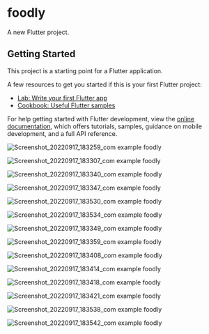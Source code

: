 # foodly

A new Flutter project.

## Getting Started

This project is a starting point for a Flutter application.

A few resources to get you started if this is your first Flutter project:

- [Lab: Write your first Flutter app](https://docs.flutter.dev/get-started/codelab)
- [Cookbook: Useful Flutter samples](https://docs.flutter.dev/cookbook)

For help getting started with Flutter development, view the
[online documentation](https://docs.flutter.dev/), which offers tutorials,
samples, guidance on mobile development, and a full API reference.

![Screenshot_20220917_183259_com example foodly](https://user-images.githubusercontent.com/61704449/190865400-c4db11fa-27f8-4d64-bae8-b0730675b0d4.jpg)

![Screenshot_20220917_183307_com example foodly](https://user-images.githubusercontent.com/61704449/190865467-9fe56e2c-199e-41be-8a78-d6b8f6c698e3.jpg)

![Screenshot_20220917_183340_com example foodly](https://user-images.githubusercontent.com/61704449/190865493-7b5c77eb-b816-4038-864e-79cdddcc0ecc.jpg)

![Screenshot_20220917_183347_com example foodly](https://user-images.githubusercontent.com/61704449/190865502-1c1bed79-0a03-4a4c-8e67-d0bcc4c9be2d.jpg)

![Screenshot_20220917_183530_com example foodly](https://user-images.githubusercontent.com/61704449/190865610-d6520af8-c3a7-4172-b2c2-2bb3ca355e35.jpg)

![Screenshot_20220917_183534_com example foodly](https://user-images.githubusercontent.com/61704449/190865620-801d82e4-6aac-4146-bce3-d58a3c699663.jpg)

![Screenshot_20220917_183349_com example foodly](https://user-images.githubusercontent.com/61704449/190865521-3f245a2f-c11c-4174-b51c-ce1a4adb1f28.jpg)

![Screenshot_20220917_183359_com example foodly](https://user-images.githubusercontent.com/61704449/190865548-86a8ec24-fd51-4778-926e-86f40aaacbdf.jpg)

![Screenshot_20220917_183408_com example foodly](https://user-images.githubusercontent.com/61704449/190865561-0a74f8e0-a235-4c07-8619-aceb5fd5f807.jpg)

![Screenshot_20220917_183414_com example foodly](https://user-images.githubusercontent.com/61704449/190865570-e5643fa9-3f58-4957-8e43-1f086eb990a2.jpg)

![Screenshot_20220917_183418_com example foodly](https://user-images.githubusercontent.com/61704449/190865580-bb2182b8-6ce0-4de2-a52c-37334214716c.jpg)

![Screenshot_20220917_183421_com example foodly](https://user-images.githubusercontent.com/61704449/190865593-1b9cbb64-3a1d-405e-ab4a-62afa94ba396.jpg)

![Screenshot_20220917_183538_com example foodly](https://user-images.githubusercontent.com/61704449/190865636-44188326-bf61-45e1-96f7-4643764d12e4.jpg)

![Screenshot_20220917_183542_com example foodly](https://user-images.githubusercontent.com/61704449/190865646-8affdc90-40d0-498d-8deb-4be7eb2e0735.jpg)
